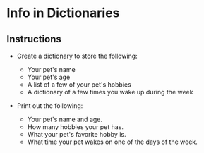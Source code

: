# Info in Dictionaries

## Instructions

* Create a dictionary to store the following:
  * Your pet's name
  * Your pet's age
  * A list of a few of your pet's hobbies
  * A dictionary of a few times you wake up during the week

* Print out the following:
  * Your pet's name and age.
  * How many hobbies your pet has.
  * What your pet's favorite hobby is.
  * What time your pet wakes on one of the days of the week.

